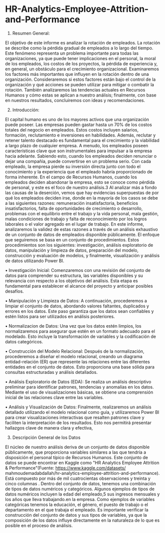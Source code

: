 # HR-Analytics-Employee-Attrition-and-Performance

1. Resumen General:
   
El objetivo de este informe es analizar la rotación de empleados. La rotación se describe
como la pérdida gradual de empleados a lo largo del tiempo. Este fenómeno representa un
problema importante para todas las organizaciones, ya que puede tener implicaciones en el
personal, la moral de los empleados, los costos de los proyectos, la pérdida de experiencia y,
en general, un obstáculo para el crecimiento organizacional. Examinaremos los factores más
importantes que influyen en la rotación dentro de una organización. Consideraremos si estos
factores están bajo el control de la organización y qué acciones se pueden utilizar para mitigar
o combatir la rotación. También analizaremos las tendencias actuales en Recursos Humanos y
cómo estas se aplican a nuestro análisis; finalmente, con base en nuestros resultados,
concluiremos con ideas y recomendaciones.


2. Introducción:
   
El capital humano es uno de los mayores activos que una organización puede poseer.
Las empresas pueden gastar hasta un 70% de los costos totales del negocio en empleados. Estos
costos incluyen salarios, formación, reclutamiento e inversiones en habilidades. Además,
reclutar y retener talento destacado es fundamental para el crecimiento y la viabilidad a largo
plazo de cualquier empresa. A menudo, los empleados poseen características clave que son
instrumentales para impulsar a la empresa hacia adelante. Sabiendo esto, cuando los empleados
deciden renunciar o dejar una compañía, puede convertirse en un problema serio. Con cada
empleado, la empresa pierde su inversión directa junto con todo el conocimiento y la
experiencia que el empleado habría proporcionado de forma inherente. En el campo de
Recursos Humanos, cuando los empleados deciden abandonar la empresa, esto se conoce como
pérdida de personal, y este es el foco de nuestro análisis.3
Al analizar más a fondo las causas de la deserción, vemos que hay evidencias
superpuestas de por qué los empleados deciden irse, donde en la mayoría de los casos se debe a
las siguientes razones: remuneración insatisfactoria, beneficios insatisfactorios, falta de
oportunidades de crecimiento o desarrollo, problemas con el equilibrio entre el trabajo y la vida
personal, mala gestión, malas condiciones de trabajo y falta de reconocimiento por los logros
laborales o el valor agregado en el lugar de trabajo.
En este informe, analizaremos la validez de estas razones a través de un análisis exhaustivo de
un conjunto de datos de empleados disponible públicamente. El enfoque que seguiremos se basa
en un conjunto de procedimientos. Estos procedimientos son los siguientes: investigación,
análisis exploratorio de datos, manipulación y limpieza de datos, preparación del modelo,
construcción y evaluación de modelos, y finalmente, visualización y análisis de datos utilizando
Power BI.

• Investigación Inicial: Comenzaremos con una revisión del conjunto de datos para
comprender su estructura, las variables disponibles y su relevancia con respecto a los objetivos
del análisis. Esta etapa es fundamental para establecer el alcance del proyecto y anticipar posibles
desafíos.

• Manipulación y Limpieza de Datos: A continuación, procederemos a limpiar el
conjunto de datos, abordando valores faltantes, duplicados y errores en los datos. Este paso
garantiza que los datos sean confiables y estén listos para ser utilizados en análisis posteriores.

• Normalizacion de Datos: Una vez que los datos estén limpios, los normalizaremos para
asegurar que estén en un formato adecuado para el modelado. Esto incluye la transformación de
variables y la codificación de datos categóricos.

• Construcción del Modelo Relacional: Después de la normalización, procederemos a
diseñar el modelo relacional, creando un diagrama entidad-relación (ER) que represente las
relaciones entre las diferentes entidades en el conjunto de datos. Esto proporciona una base
sólida para consultas estructuradas y análisis detallados.

• Análisis Exploratorio de Datos (EDA): Se realiza un análisis descriptivo preliminar
para identificar patrones, tendencias y anomalías en los datos. Mediante el uso de
visualizaciones básicas, se obtiene una comprensión inicial de las relaciones clave entre las
variables.

• Análisis y Visualización de Datos: Finalmente, realizaremos un análisis detallado
utilizando el modelo relacional como guía, y utilizaremos Power BI para crear visualizaciones
interactivas que resalten patrones clave y faciliten la interpretación de los resultados. Esto nos
permitirá presentar hallazgos clave de manera clara y efectiva,


3. Descripción General de los Datos

El núcleo de nuestro análisis deriva de un conjunto de datos disponible públicamente,
que proporciona variables similares a las que tendría a disposición el personal típico de
Recursos Humanos. Este conjunto de datos se puede encontrar en Kaggle como "HR
Analytics Employee Attrition & Performance"(Fuente: https://www.kaggle.com/datasets/
mahmoudemadabdallah/hr-analytics-employee-attrition-and-performance). Está
compuesto por más de mil cuatrocientas observaciones y treinta y cinco columnas .
Dentro del conjunto de datos, tenemos una combinación de tipos de datos numéricos y
categóricos. Algunos ejemplos de tipos de datos numéricos incluyen la edad del empleado,5
sus ingresos mensuales y los años que lleva trabajando.en la empresa. Como ejemplos de
variables categóricas tenemos la educación, el género, el puesto de trabajo o el departamento
en el que trabaja el empleado. Es importante verificar la construcción del conjunto de datos
y sus tipos de variables, ya que la composición de los datos influye directamente en la
naturaleza de lo que es posible en el proceso de análisis.
